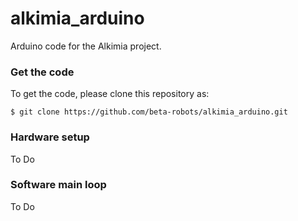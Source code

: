 # alkimia_arduino
Arduino code for the Alkimia project.

### Get the code
To get the code, please clone this repository as:
```
$ git clone https://github.com/beta-robots/alkimia_arduino.git
```

### Hardware setup
To Do

### Software main loop
To Do
